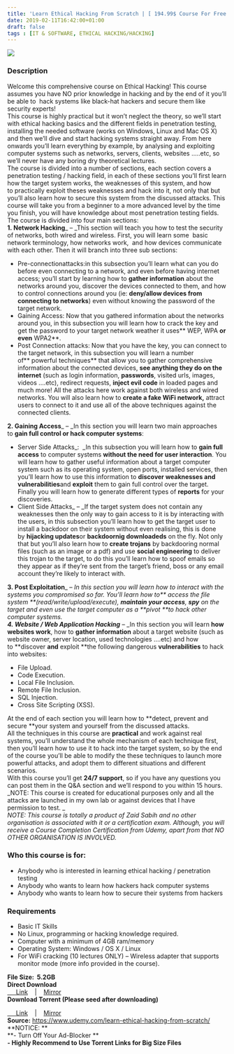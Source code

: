 ```yaml
---
title: 'Learn Ethical Hacking From Scratch | [ 194.99$ Course For Free ]'
date: 2019-02-11T16:42:00+01:00
draft: false
tags : [IT & SOFTWARE, ETHICAL HACKING/HACKING]
---
```


  

[![](https://2.bp.blogspot.com/-DjkVCEq45HU/XGGXJ04JMSI/AAAAAAAAA60/Wv1eiAWfPQM1vqP7qr1W6-fG9JY5dqvTACLcBGAs/s640/Learn-Ethical-Hacking-From-Scratch.jpg)](https://2.bp.blogspot.com/-DjkVCEq45HU/XGGXJ04JMSI/AAAAAAAAA60/Wv1eiAWfPQM1vqP7qr1W6-fG9JY5dqvTACLcBGAs/s1600/Learn-Ethical-Hacking-From-Scratch.jpg)

### Description

Welcome this comprehensive course on Ethical Hacking! This course assumes you have NO prior knowledge in hacking and by the end of it you’ll be able to  hack systems like black-hat hackers and secure them like security experts!  
This course is highly practical but it won’t neglect the theory, so we’ll start with ethical hacking basics and the different fields in penetration testing, installing the needed software (works on Windows, Linux and Mac OS X) and then we’ll dive and start hacking systems straight away. From here onwards you’ll learn everything by example, by analysing and exploiting computer systems such as networks, servers, clients, websites …..etc, so we’ll never have any boring dry theoretical lectures.  
The course is divided into a number of sections, each section covers a penetration testing / hacking field, in each of these sections you’ll first learn how the target system works, the weaknesses of this system, and how to practically exploit theses weaknesses and hack into it, not only that but you’ll also learn how to secure this system from the discussed attacks. This course will take you from a beginner to a more advanced level by the time you finish, you will have knowledge about most penetration testing fields.  
The course is divided into four main sections:  
**1. Network Hacking**_ – _This section will teach you how to test the security of networks, both wired and wireless. First, you will learn some  basic network terminology, how networks work,  and how devices communicate with each other. Then it will branch into three sub sections:  

*   Pre-connectionattacks:in this subsection you’ll learn what can you do before even connecting to a network, and even before having internet access; you’ll start by learning how to **gather information** about the networks around you, discover the devices connected to them, and how to control connections around you (ie: **deny/allow devices from connecting to networks**) even without knowing the password of the target network.
*   Gaining Access: Now that you gathered information about the networks around you, in this subsection you will learn how to crack the key and get the password to your target network weather it uses** WEP, WPA **or even** WPA2**.
*   Post Connection attacks: Now that you have the key, you can connect to the target network, in this subsection you will learn a number of** powerful techniques** that allow you to gather comprehensive information about the connected devices, **see anything they do on the internet** (such as login information, **passwords**, visited urls, images, videos ….etc), redirect requests, **inject evil code** in loaded pages and much more! All the attacks here work against both wireless and wired networks. You will also learn how to **create a fake WiFi network,** attract users to connect to it and use all of the above techniques against the connected clients.

**2. Gaining Access**_ – _In this section you will learn two main approaches to **gain full control or hack computer systems**:  

*   Server Side Attacks_:  _In this subsection you will learn how to **gain full access** to computer systems **without the need for user interaction**. You will learn how to gather useful information about a target computer system such as its operating system, open ports, installed services, then you’ll learn how to use this information to **discover weaknesses and vulnerabilities**and **exploit** them to gain full control over the target. Finally you will learn how to generate different types of **reports** for your discoveries.
*   Client Side Attacks_ – _If the target system does not contain any weaknesses then the only way to gain access to it is by interacting with the users, in this subsection you’ll learn how to get the target user to install a backdoor on their system without even realising, this is done by **hijacking updates**or **backdoornig downloadeds** on the fly. Not only that but you’ll also learn how to **create trojans** by backdooring normal files (such as an image or a pdf) and use **social engineering** to deliver this trojan to the target, to do this you’ll learn how to spoof emails so they appear as if they’re sent from the target’s friend, boss or any email account they’re likely to interact with.

**3. Post Exploitation**_ – _In this section you will learn how to interact with the systems you compromised so far. You’ll learn how to** access the file system **(read/write/upload/execute), **maintain your access**, **spy** on the target and even use the target computer as a **pivot **to hack other computer systems.  
**4. Website / Web Application Hacking**_ – _In this section you will learn **how websites work**, how to **gather information** about a target website (such as website owner, server location, used technologies ….etc) and how to **discover **and** exploit **the following dangerous **vulnerabilities** to hack into websites:  

*   File Upload.
*   Code Execution.
*   Local File Inclusion.
*   Remote File Inclusion.
*   SQL Injection.
*   Cross Site Scripting (XSS).

At the end of each section you will learn how to **detect, prevent and secure **your system and yourself from the discussed attacks.  
All the techniques in this course are **practical** and work against real systems, you’ll understand the whole mechanism of each technique first, then you’ll learn how to use it to hack into the target system, so by the end of the course you’ll be able to modify the these techniques to launch more powerful attacks, and adopt them to different situations and different scenarios.  
With this course you’ll get **24/7 support**, so if you have any questions you can post them in the Q&A section and we’ll respond to you within 15 hours.  
_NOTE: This course is created for educational purposes only and all the attacks are launched in my own lab or against devices that I have permission to test. _  
_NOTE: This course is totally a product of Zaid Sabih and no other organisation is associated with it or a certification exam. Although, you will receive a Course Completion Certification from Udemy, apart from that NO OTHER ORGANISATION IS INVOLVED._  

### Who this course is for:

*   Anybody who is interested in learning ethical hacking / penetration testing
*   Anybody who wants to learn how hackers hack computer systems
*   Anybody who wants to learn how to secure their systems from hackers

### Requirements

*   Basic IT Skills
*   No Linux, programming or hacking knowledge required.
*   Computer with a minimum of 4GB ram/memory
*   Operating System: Windows / OS X / Linux
*   For WiFi cracking (10 lectures ONLY) – Wireless adapter that supports monitor mode (more info provided in the course).

**File Size:  5.2GB**  
**Direct Download**  
[     Link](https://oko.sh/LearnEthicallink1)    |    [Mirror](https://oko.sh/LearnEthicallink2)  
**Download Torrent (Please seed after downloading)**  

[     Link](https://oko.sh/LearnEthicaltorrent1)    |    [Mirror](https://oko.sh/LearnEthicaltorrent2)  
**Source:** https://www.udemy.com/learn-ethical-hacking-from-scratch/  
**NOTICE: **  
**\- Turn Off Your Ad-Blocker **  
**\- Highly Recommend to Use Torrent Links for Big Size Files**